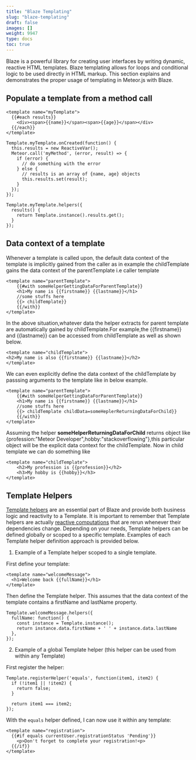 ```yaml
---
title: "Blaze Templating"
slug: "blaze-templating"
draft: false
images: []
weight: 9947
type: docs
toc: true
---
```


Blaze is a powerful library for creating user interfaces by writing dynamic, reactive HTML templates. Blaze templating allows for loops and conditional logic to be used directly in HTML markup. This section explains and demonstrates the proper usage of templating in Meteor.js with Blaze.

## Populate a template from a method call
<!-- language: lang-spacebars -->

```
<template name="myTemplate">
  {{#each results}}
    <div><span>{{name}}</span><span>{{age}}</span></div>
  {{/each}}
</template>
```

<!-- language: lang-js -->

```
Template.myTemplate.onCreated(function() {
  this.results = new ReactiveVar();
  Meteor.call('myMethod', (error, result) => {
    if (error) {
      // do something with the error
    } else {
      // results is an array of {name, age} objects
      this.results.set(result);
    }
  });
});

Template.myTemplate.helpers({
  results() {
    return Template.instance().results.get();
  }
});
```


## Data context of a template
Whenever a template is called upon, the default data context of the template is implicitly gained from the caller as in example the childTemplate gains the data context of the parentTemplate i.e caller template

<!-- language: lang-spacebars -->

    <template name="parentTemplate">
        {{#with someHelperGettingDataForParentTemplate}}
        <h1>My name is {{firstname}} {{lastname}}</h1>
        //some stuffs here
        {{> childTemplate}}
        {{/with}}
    </template>

In the above situation,whatever data the helper extracts for parent template are automatically gained by childTemplate.For example,the {{firstname}} and  {{lastname}} can be accessed from childTemplate as well as shown below.

<!-- language: lang-spacebars -->

    <template name="childTemplate">
    <h2>My name is also {{firstname}} {{lastname}}</h2>
    </template>

We can even explicitly define the data context of the childTemplate by passsing arguments to the template like in below example.

<!-- language: lang-spacebars -->

    <template name="parentTemplate">
        {{#with someHelperGettingDataForParentTemplate}}
        <h1>My name is {{firstname}} {{lastname}}</h1>
        //some stuffs here
        {{> childTemplate childData=someHeplerReturningDataForChild}}
        {{/with}}
    </template>

Assuming the helper **someHelperReturningDataForChild** returns object like {profession:"Meteor Developer",hobby:"stackoverflowing"},this particular object will be the explicit data context for the childTemplate. Now in child template we can do something like

<!-- language: lang-spacebars -->

    <template name="childTemplate">
        <h2>My profession is {{profession}}</h2>
        <h3>My hobby is {{hobby}}</h3>
    </template>

## Template Helpers
[Template helpers][1] are an essential part of Blaze and provide both business logic and reactivity to a Template.  It is important to remember that Template helpers are actually [reactive computations][2] that are rerun whenever their dependencies change.  Depending on your needs, Template helpers can be defined globally or scoped to a specific template. Examples of each Template helper definition approach is provided below.

 1. Example of a Template helper scoped to a single template.

First define your template:

    <template name="welcomeMessage">
      <h1>Welcome back {{fullName}}</h1>
    </template>

Then define the Template helper.  This assumes that the data context of the template contains a firstName and lastName property.

    Template.welcomeMessage.helpers({
      fullName: function() {
        const instance = Template.instance();
        return instance.data.firstName + ' ' + instance.data.lastName
      },
    });

 2. Example of a global Template helper (this helper can be used from within any Template)

First register the helper:

    Template.registerHelper('equals', function(item1, item2) {
      if (!item1 || !item2) {
        return false;
      }

      return item1 === item2;
    });

With the `equals` helper defined, I can now use it within any template:

    <template name="registration">
      {{#if equals currentUser.registrationStatus 'Pending'}}
        <p>Don't forget to complete your registration!<p>
      {{/if}}
    </template>


  [1]: http://blazejs.org/api/templates.html#Template-helpers
  [2]: http://docs.meteor.com/api/tracker.html#Tracker-autorun


